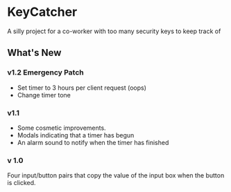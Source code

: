# KeyCatcher
A silly project for a co-worker with too many security keys to keep track of
## What's New

### v1.2 Emergency Patch
* Set timer to 3 hours per client request (oops)
* Change timer tone

### v1.1
* Some cosmetic improvements.
* Modals indicating that a timer has begun
* An alarm sound to notify when the timer has finished

### v 1.0
Four input/button pairs that copy the value of the input box when the button is clicked.